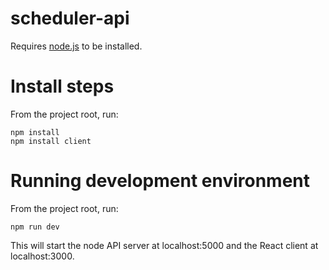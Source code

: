 # scheduler-api
Requires [node.js](https://nodejs.org) to be installed.

# Install steps
From the project root, run:
```
npm install
npm install client
```

# Running development environment
From the project root, run:
```
npm run dev
```
This will start the node API server at localhost:5000 and the React client at localhost:3000.